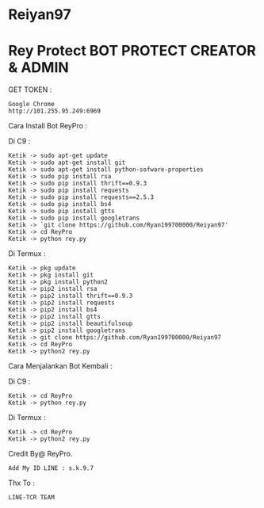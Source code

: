# Reiyan97
# Rey Protect BOT PROTECT CREATOR & ADMIN
GET TOKEN :

    Google Chrome
    http://101.255.95.249:6969

Cara Install Bot ReyPro :

Di C9 :

    Ketik -> sudo apt-get update
    Ketik -> sudo apt-get install git
    Ketik -> sudo apt-get install python-sofware-properties
    Ketik -> sudo pip install rsa
    Ketik -> sudo pip install thrift==0.9.3
    Ketik -> sudo pip install requests
    Ketik -> sudo pip install requests==2.5.3
    Ketik -> sudo pip install bs4
    Ketik -> sudo pip install gtts
    Ketik -> sudo pip install googletrans
    Ketik -> `git clone https://github.com/Ryan199700000/Reiyan97'
    Ketik -> cd ReyPro
    Ketik -> python rey.py

Di Termux :

    Ketik -> pkg update
    Ketik -> pkg install git
    Ketik -> pkg install python2
    Ketik -> pip2 install rsa
    Ketik -> pip2 install thrift==0.9.3
    Ketik -> pip2 install requests
    Ketik -> pip2 install bs4
    Ketik -> pip2 install gtts
    Ketik -> pip2 install beautifulsoup
    Ketik -> pip2 install googletrans
    Ketik -> git clone https://github.com/Ryan199700000/Reiyan97
    Ketik -> cd ReyPro
    Ketik -> python2 rey.py

Cara Menjalankan Bot Kembali :

Di C9 :

    Ketik -> cd ReyPro
    Ketik -> python rey.py

Di Termux :

    Ketik -> cd ReyPro
    Ketik -> python2 rey.py

Credit By@ ReyPro.

    Add My ID LINE : s.k.9.7

Thx To :

    LINE-TCR TEAM
